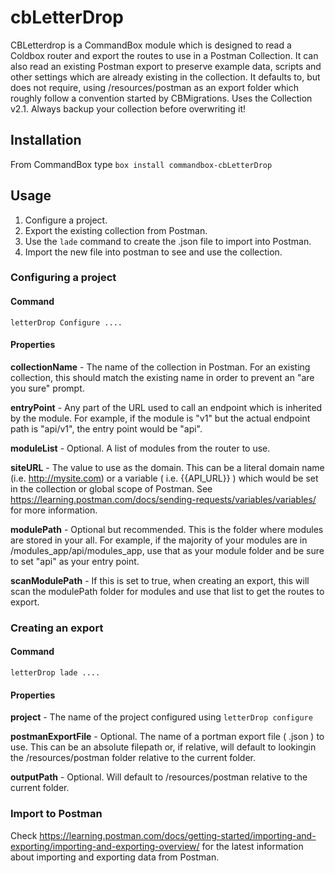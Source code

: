 # cbLetterDrop

CBLetterdrop is a CommandBox module which is designed to read a Coldbox router and export the routes to use in a Postman Collection. It can also read an existing Postman export to preserve example data, scripts and other settings which are already existing in the collection. It defaults to, but does not require, using /resources/postman as an export folder which roughly follow a convention started by CBMigrations. Uses the Collection v2.1. Always backup your collection before overwriting it!

## Installation

From CommandBox type `box install commandbox-cbLetterDrop`

## Usage

1. Configure a project.  
2. Export the existing collection from Postman.  
3. Use the `lade` command to create the .json file to import into Postman.  
4. Import the new file into postman to see and use the collection.  


### Configuring a project

#### Command

 `letterDrop Configure ....`  

#### Properties

**collectionName** - The name of the collection in Postman. For an existing collection, this should match the existing name in order to prevent an "are you sure" prompt.  
  
**entryPoint** - Any part of the URL used to call an endpoint which is inherited by the module. For example, if the module is "v1" but the actual endpoint path is "api/v1", the entry point would be "api".

**moduleList** - Optional. A list of modules from the router to use.

**siteURL** - The value to use as the domain. This can be a literal domain name (i.e. http://mysite.com) or a variable ( i.e. {{API_URL}} ) which would be set in the collection or global scope of Postman. See https://learning.postman.com/docs/sending-requests/variables/variables/ for more information.

**modulePath** - Optional but recommended. This is the folder where modules are stored in your all. For example, if the majority of your modules are in /modules_app/api/modules_app, use that as your module folder and be sure to set "api" as your entry point.  

**scanModulePath** - If this is set to true, when creating an export, this will scan the modulePath folder for modules and use that list to get the routes to export.  

### Creating an export

#### Command

 `letterDrop lade ....`

#### Properties

**project** - The name of the project configured using `letterDrop configure`  

**postmanExportFile** - Optional. The name of a portman export file ( .json ) to use. This can be an absolute filepath or, if relative, will default to lookingin the /resources/postman folder relative to the current folder.  

**outputPath** - Optional. Will default to /resources/postman relative to the current folder.  

### Import to Postman

Check https://learning.postman.com/docs/getting-started/importing-and-exporting/importing-and-exporting-overview/ for the latest information about importing and exporting data from Postman.